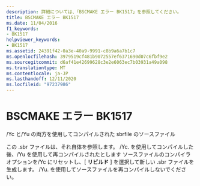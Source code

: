 ```yaml
---
description: 詳細については、「BSCMAKE エラー BK1517」を参照してください。
title: BSCMAKE エラー BK1517
ms.date: 11/04/2016
f1_keywords:
- BK1517
helpviewer_keywords:
- BK1517
ms.assetid: 24391f42-0a3e-40a9-9991-c8b9a6a7b1c7
ms.openlocfilehash: 3979519cf481b9072557ef6371690d07c6fbf9e2
ms.sourcegitcommit: d6af41e42699628c3e2e6063ec7b03931a49a098
ms.translationtype: MT
ms.contentlocale: ja-JP
ms.lasthandoff: 12/11/2020
ms.locfileid: "97237986"
---
```

# <a name="bscmake-error-bk1517"></a>BSCMAKE エラー BK1517

/Yc と/Yu の両方を使用してコンパイルされた sbrfile のソースファイル

この .sbr ファイルは、それ自体を参照します。 /Yc. を使用してコンパイルした後、/Yu を使用して再コンパイルされたとします ソースファイルのコンパイラオプションを/Yc にリセットし、[ **リビルド** ] を選択して新しい .sbr ファイルを生成します。 /Yu. を使用してソースファイルを再コンパイルしないでください。
